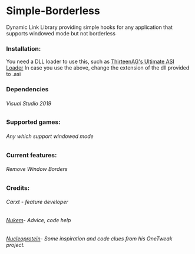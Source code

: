 # Simple-Borderless
Dynamic Link Library providing simple hooks for any application that supports windowed mode but not borderless

### Installation:

You need a DLL loader to use this, such as [ThirteenAG's Ultimate ASI Loader](https://github.com/ThirteenAG/Ultimate-ASI-Loader "Ultimate ASI Loader")
In case you use the above, change the extension of the dll provided to .asi

### Dependencies

###### Visual Studio 2019


### Supported games:

###### Any which support windowed mode


### Current features:


###### Remove Window Borders



### Credits:

###### Carxt - feature developer
###### [Nukem](https://github.com/Nukem9 "Nukem's GitHub profile")- Advice, code help
###### [Nucleoprotein](https://github.com/Nucleoprotein "Nucleoprotein's GitHub profile")- Some inspiration and code clues from his OneTweak project.
